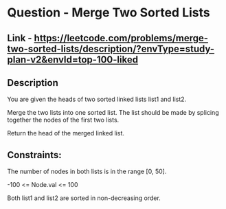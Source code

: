 # Question - Merge Two Sorted Lists


## Link - https://leetcode.com/problems/merge-two-sorted-lists/description/?envType=study-plan-v2&envId=top-100-liked


## Description

You are given the heads of two sorted linked lists list1 and list2.

Merge the two lists into one sorted list. The list should be made by splicing together the nodes of the first two lists.

Return the head of the merged linked list.


## Constraints:

The number of nodes in both lists is in the range [0, 50].

-100 <= Node.val <= 100

Both list1 and list2 are sorted in non-decreasing order.
